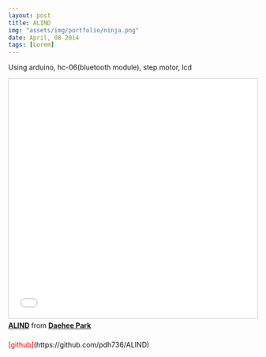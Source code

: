 ```yaml
---
layout: post
title: ALIND
img: "assets/img/portfolio/ninja.png"
date: April, 08 2014
tags: [Lorem]
---
```

<!--
![image]({{ site.baseurl }}/{{ page.img }})
-->
Using arduino, hc-06(bluetooth module), step motor, lcd
<iframe src="//www.slideshare.net/slideshow/embed_code/key/eDl1lsmShshAnP" width="595" height="485" frameborder="0" marginwidth="0" marginheight="0" scrolling="no" style="border:1px solid #CCC; border-width:1px; margin-bottom:5px; max-width: 100%;" allowfullscreen> </iframe> <div style="margin-bottom:5px"> <strong> <a href="//www.slideshare.net/ssuser3dd96f/alind" title="ALIND" target="_blank">ALIND</a> </strong> from <strong><a href="https://www.slideshare.net/ssuser3dd96f" target="_blank">Daehee Park</a></strong> </div>
<br>
<font color=red>[github]</font>(https://github.com/pdh736/ALIND)